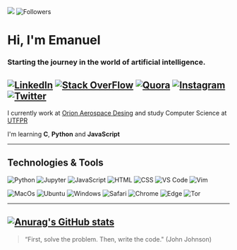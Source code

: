 ![](https://komarev.com/ghpvc/?username=almemanuel&style=social&color=000000) ![Followers](https://img.shields.io/github/followers/almemanuel?color=000000&label=Followers&logo=github&logoColor=black&style=social)
# Hi, I'm Emanuel
### Starting the journey in the world of artificial intelligence.
[![LinkedIn](https://img.shields.io/badge/LinkedIn-000000?style=flat&logo=linkedin&logoColor=white)](https://lindkedin.cm/in/almeida-emanuel) [![Stack OverFlow](https://img.shields.io/badge/OverFlow-000000?style=flat&logo=stackoverflow&logoColor=white)](https://stackoverflow.com/users/14760560/emanuel-almeida) [![Quora](https://img.shields.io/badge/Quora-000000?style=flat&logo=quora&logoColor=white)](https://pt.quora.com/profile/Emanuel-Almeida) [![Instagram](https://img.shields.io/badge/Instagram-000000?style=flat&logo=instagram&logoColor=white)](https://instagram.com/em_almeid) [![Twitter](https://img.shields.io/badge/Twitter-000000?style=flat&logo=twitter&logoColor=white)](https://twitter.com/em_almeid)
---
I currently work at [Orion Aerospace Desing](https://orionaerospace.com.br) and study Computer Science at [UTFPR](https://utfpr.edu.br)

I'm learning **C**, **Python** and **JavaScript**

---
## Technologies & Tools
![Python](https://img.shields.io/badge/Python-000000?style=flat&logo=python&logoColor=white) ![Jupyter](https://img.shields.io/badge/Jupyter-000000?style=flat&logo=jupyter&logoColor=white) ![JavaScript](https://img.shields.io/badge/JavaScript-000000?style=flat&logo=javascript&logoColor=white) ![HTML](https://img.shields.io/badge/HTML-000000?style=flat&logo=html5&logoColor=white) ![CSS](https://img.shields.io/badge/CSS-000000?style=flat&logo=css3&logoColor=white) ![VS Code](https://img.shields.io/badge/VS_Code-000000?style=flat&logo=visual%20studio%20code&logoColor=white) ![Vim](https://img.shields.io/badge/VIM-000000?style=flat&logo=vim&logoColor=white)

![MacOs](https://img.shields.io/badge/Mojave-000000?style=flat&logo=apple&logoColor=white) ![Ubuntu](https://img.shields.io/badge/Ubuntu-000000?style=flat&logo=ubuntu&logoColor=white) ![Windows](https://img.shields.io/badge/Windows-000000?style=flat&logo=windows&logoColor=white) ![Safari](https://img.shields.io/badge/Safari-000000?style=flat&logo=safari&logoColor=white) ![Chrome](https://img.shields.io/badge/Chrome-000000?style=flat&logo=Google-chrome&logoColor=white) ![Edge](https://img.shields.io/badge/Edge-000000?style=flat&logo=Microsoft-edge&logoColor=white) ![Tor](https://img.shields.io/badge/Tor-000000?style=flat&logo=Tor-Browser&logoColor=white)

---
[![Anurag's GitHub stats](https://github-readme-stats.vercel.app/api?username=almemanuel&hide=stars&count_private=true&show_icons=true&theme=tokyonight&border_radius=4&custom_title=GitHub%20Stats&include_all_commits=true)](https://github.com/anuraghazra/github-readme-stats)
---
> “First, solve the problem. Then, write the code." (John Johnson)
